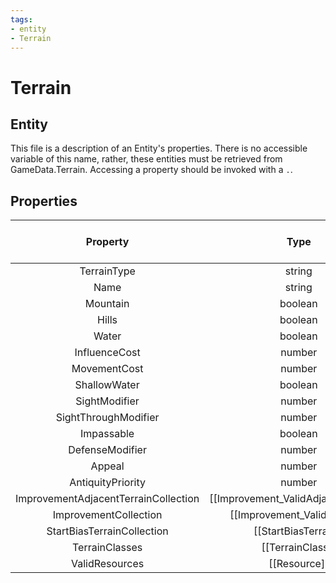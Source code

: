 ```yaml
---
tags:
- entity
- Terrain
---
```

# Terrain
## Entity
This file is a description of an Entity's properties. There is no accessible variable of this name, rather, these entities must be retrieved from GameData.Terrain. Accessing a property should be invoked with a `.`.
## Properties
|	Property	|	Type	|	Collection Of Type?	|	May Be Nil?	|	Default	|	References	|	Key	|	Notes	|
|	:-:	|	:-:	|	:-:	|	:-:	|	:-:	|	:-:	|	:-:	|	-:	|
|	TerrainType	|	string	|		|		|		|		|		|	|
|	Name	|	string	|		|		|		|		|		|	|
|	Mountain	|	boolean	|		|		|	0	|		|		|	|
|	Hills	|	boolean	|		|		|	0	|		|		|	|
|	Water	|	boolean	|		|		|	0	|		|		|	|
|	InfluenceCost	|	number	|		|		|		|		|		|	|
|	MovementCost	|	number	|		|		|		|		|		|	|
|	ShallowWater	|	boolean	|		|		|	0	|		|		|	|
|	SightModifier	|	number	|		|		|	0	|		|		|	|
|	SightThroughModifier	|	number	|		|		|	0	|		|		|	|
|	Impassable	|	boolean	|		|		|	0	|		|		|	|
|	DefenseModifier	|	number	|		|		|	0	|		|		|	|
|	Appeal	|	number	|		|		|	0	|		|		|	|
|	AntiquityPriority	|	number	|		|		|	0	|		|		|	|
|	ImprovementAdjacentTerrainCollection	|	[[Improvement_ValidAdjacentTerrain]]	|	✓	|	✓	|		|		|		|	|
|	ImprovementCollection	|	[[Improvement_ValidTerrain]]	|	✓	|	✓	|		|		|		|	|
|	StartBiasTerrainCollection	|	[[StartBiasTerrain]]	|	✓	|	✓	|		|		|		|	|
|	TerrainClasses	|	[[TerrainClass]]	|	✓	|	✓	|		|		|		|	|
|	ValidResources	|	[[Resource]]	|	✓	|	✓	|		|		|		|	|
